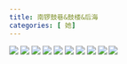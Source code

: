 ```yaml
---
title: 南锣鼓巷&鼓楼&后海
categories: [ 她]
---
```



![](/assets/2024/02/25/1.JPG)
![](/assets/2024/02/25/2.JPG)
![](/assets/2024/02/25/3.JPG)
![](/assets/2024/02/25/4.jpg)
![](/assets/2024/02/25/IMG_2737.jpg)
![](/assets/2024/02/25/IMG_2739.jpg)
![](/assets/2024/02/25/IMG_2742.jpg)
![](/assets/2024/02/25/IMG_2743.jpg)
![](/assets/2024/02/25/IMG_2746.jpg)
![](/assets/2024/02/25/IMG_2748.jpg)

